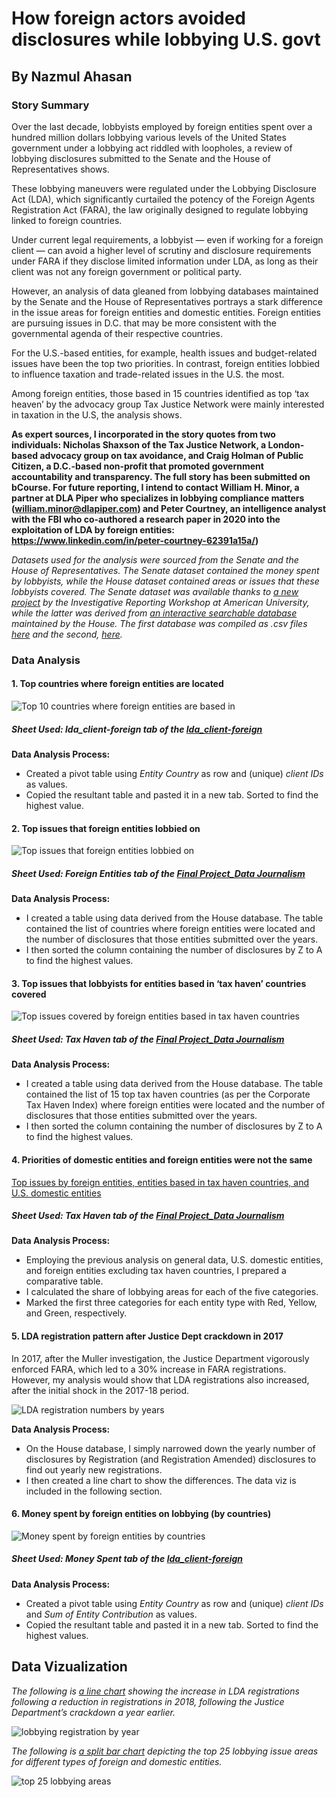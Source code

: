 # How foreign actors avoided disclosures while lobbying U.S. govt
## By Nazmul Ahasan

### Story Summary

Over the last decade, lobbyists employed by foreign entities spent over a hundred million dollars lobbying various levels of the United States government under a lobbying act riddled with loopholes, a review of lobbying disclosures submitted to the Senate and the House of Representatives shows.

These lobbying maneuvers were regulated under the Lobbying Disclosure Act (LDA), which significantly curtailed the potency of the Foreign Agents Registration Act (FARA), the law originally designed to regulate lobbying linked to foreign countries. 

Under current legal requirements, a lobbyist — even if working for a foreign client — can avoid a higher level of scrutiny and disclosure requirements under FARA if they disclose limited information under LDA, as long as their client was not any foreign government or political party.

However, an analysis of data gleaned from lobbying databases maintained by the Senate and the House of Representatives portrays a stark difference in the issue areas for foreign entities and domestic entities. Foreign entities are pursuing issues in D.C. that may be more consistent with the governmental agenda of their respective countries.

For the U.S.-based entities, for example, health issues and budget-related issues have been the top two priorities. In contrast, foreign entities lobbied to influence taxation and trade-related issues in the U.S. the most.

Among foreign entities, those based in 15 countries identified as top ‘tax heaven’ by the advocacy group Tax Justice Network were mainly interested in taxation in the U.S, the analysis shows. 

**As expert sources, I incorporated in the story quotes from two individuals: Nicholas Shaxson of the Tax Justice Network, a London-based advocacy group on tax avoidance, and Craig Holman of Public Citizen, a D.C.-based non-profit that promoted government accountability and transparency. The full story has been submitted on bCourse. For future reporting, I intend to contact William H. Minor, a partner at DLA Piper who specializes in lobbying compliance matters (william.minor@dlapiper.com) and Peter Courtney, an intelligence analyst with the FBI who co-authored a research paper in 2020 into the exploitation of LDA by foreign entities: https://www.linkedin.com/in/peter-courtney-62391a15a/)**


*Datasets used for the analysis were sourced from the Senate and the House of Representatives. The Senate dataset contained the money spent by lobbyists, while the House dataset contained areas or issues that these lobbyists covered. The Senate dataset was available thanks to [a new project](https://publicaccountability.org/datasets/427/foreign-entities/#) by the Investigative Reporting Workshop at American University, while the latter was derived from [an interactive searchable database](https://disclosurespreview.house.gov/) maintained by the House. The first database was compiled as .csv files [here](https://github.com/the-nazmul/j296/blob/main/lda_client-foreign%20.csv) and the second, [here](https://github.com/the-nazmul/j296/blob/main/Final_assignment_Data_journalism%20-%20General%20Data.csv).*




### Data Analysis

#### 1. Top countries where foreign entities are located

![Top 10 countries where foreign entities are based in](https://github.com/the-nazmul/j296/blob/main/Screen%20Shot%202022-05-04%20at%201.18.51%20AM.png)

##### Sheet Used: *lda_client-foreign* tab of the [*lda_client-foreign*](https://github.com/the-nazmul/j296/blob/main/lda_client-foreign%20.csv) 
**Data Analysis Process:**
- Created a pivot table using *Entity Country* as row and (unique) *client IDs* as values.
- Copied the resultant table and pasted it in a new tab. Sorted to find the highest value. 

#### 2. Top issues that foreign entities lobbied on

![Top issues that foreign entities lobbied on](https://github.com/the-nazmul/j296/blob/main/Screen%20Shot%202022-05-04%20at%201.29.59%20AM.png)

##### Sheet Used: *Foreign Entities* tab of the [*Final Project_Data Journalism*](https://github.com/the-nazmul/j296/blob/main/Final_assignment_Data_journalism%20-%20General%20Data.csv) 

**Data Analysis Process:**
- I created a table using data derived from the House database. The table contained the list of countries where foreign entities were located and the number of disclosures that those entities submitted over the years. 
- I then sorted the column containing the number of disclosures by Z to A to find the highest values.

#### 3. Top issues that lobbyists for entities based in ‘tax haven’ countries covered

![Top issues covered by foreign entities based in tax haven countries](https://github.com/the-nazmul/j296/blob/main/Screen%20Shot%202022-05-04%20at%201.41.57%20AM.png)

##### Sheet Used: *Tax Haven* tab of the [*Final Project_Data Journalism*](https://github.com/the-nazmul/j296/blob/main/Final_assignment_Data_journalism%20-%20General%20Data.csv) 


**Data Analysis Process:**
- I created a table using data derived from the House database. The table contained the list of 15 top tax haven countries (as per the Corporate Tax Haven Index) where foreign entities were located and the number of disclosures that those entities submitted over the years. 
- I then sorted the column containing the number of disclosures by Z to A to find the highest values.

#### 4. Priorities of domestic entities and foreign entities were not the same

[Top issues by foreign entities, entities based in tax haven countries, and U.S. domestic entities](https://github.com/the-nazmul/j296/blob/main/Screen%20Shot%202022-05-04%20at%201.54.23%20AM.png)

##### Sheet Used: *Tax Haven* tab of the [*Final Project_Data Journalism*](https://github.com/the-nazmul/j296/blob/main/Final_assignment_Data_journalism%20-%20General%20Data.csv) 

**Data Analysis Process:**
- Employing the previous analysis on general data, U.S. domestic entities, and foreign entities excluding tax haven countries, I prepared a comparative table.
- I calculated the share of lobbying areas for each of the five categories.
- Marked the first three categories for each entity type with Red, Yellow, and Green, respectively.

#### 5. LDA registration pattern after Justice Dept crackdown in 2017

In 2017, after the Muller investigation, the Justice Department vigorously enforced FARA, which led to a 30% increase in FARA registrations. However, my analysis would show that LDA registrations also increased, after the initial shock in the 2017-18 period.

![LDA registration numbers by years](https://github.com/the-nazmul/j296/blob/main/Screen%20Shot%202022-05-04%20at%201.58.59%20AM.png)

**Data Analysis Process:**
- On the House database, I simply narrowed down the yearly number of disclosures by Registration (and Registration Amended) disclosures to find out yearly new registrations.
- I then created a line chart to show the differences. The data viz is included in the following section.

#### 6. Money spent by foreign entities on lobbying (by countries)

![Money spent by foreign entities by countries](https://github.com/the-nazmul/j296/blob/main/Screen%20Shot%202022-05-04%20at%202.09.58%20AM.png)

##### Sheet Used: *Money Spent* tab of the [*lda_client-foreign*](https://github.com/the-nazmul/j296/blob/main/lda_client-foreign%20.csv) 

**Data Analysis Process:**
- Created a pivot table using *Entity Country* as row and (unique) *client IDs* and *Sum of Entity Contribution* as values.
- Copied the resultant table and pasted it in a new tab. Sorted to find the highest values. 


## Data Vizualization

*The following is [a line chart](https://datawrapper.dwcdn.net/JynIC/1/) showing the increase in LDA registrations following a reduction in registrations in 2018, following the Justice Department’s crackdown a year earlier.*

![lobbying registration by year](https://github.com/the-nazmul/j296/blob/main/JynIC-lda-disclosures-by-years.png)

*The following is [a split bar chart](https://datawrapper.dwcdn.net/1Ossc/1/) depicting the top 25 lobbying issue areas for different types of foreign and domestic entities.*

![top 25 lobbying areas](https://github.com/the-nazmul/j296/blob/main/top-areas-lobbying.png)
